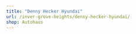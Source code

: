 ```yaml
---
title: "Denny Hecker Hyundai"
url: /inver-grove-heights/denny-hecker-hyundai/
shop: Autohaus
---
```

